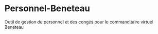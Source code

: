 # Personnel-Beneteau
Outil de gestion du personnel et des congés pour le commanditaire virtuel Beneteau

